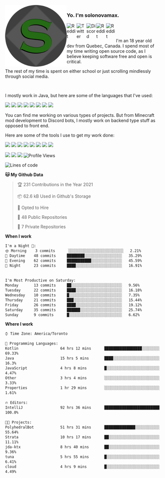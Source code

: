 <!-- dummy -->

<img align="left" alt="Avatar" width="200px" src="https://raw.githubusercontent.com/solonovamax/solonovamax/main/solonovamax-circle.png" />

### Yo. I'm solonovamax.

<a href="https://gitlab.com/solonovamax">
    <img align="left" alt="Reddit" width="32px" src="https://img.icons8.com/color/2x/gitlab.png">
</a>

<a href="https://twitter.com/solonovamax">
    <img align="left" alt="Twitter" width="32px" src="https://img.icons8.com/color/2x/twitter.png">
</a>

<a href="https://discord.gg/YFSQ4cF">
    <img align="left" alt="Discord" width="32px" src="https://img.icons8.com/color/2x/discord-logo.png">
</a>

<!-- <a href="https://twitch.tv/solonovamax">
    <img align="left" alt="Twitch" width="32px" src="https://img.icons8.com/color/2x/twitch.png">
</a> -->

<a href="https://reddit.com/u/solonovamax">
    <img align="left" alt="Reddit" width="32px" src="https://img.icons8.com/color/2x/reddit.png">
</a>

<a href="https://www.youtube.com/channel/UCTxCeyGu41WfEBT8mXpjHMA">
    <img align="left" alt="Reddit" width="32px" src="https://img.icons8.com/color/2x/youtube.png">
</a>

<!-- <a href="https://open.spotify.com/user/solonovamax">
    <img align="left" alt="Spotify" width="32px" src="https://img.icons8.com/color/2x/spotify.png">
</a> -->

<br />
<br />

I'm an 18 year old dev from Quebec, Canada.
I spend most of my time writing open source code, as I believe keeping software free and open is critical.

The rest of my time is spent on either school or just scrolling mindlessly through social media.

<br/>

I mostly work in Java, but here are some of the languages that I've used:

<code><img height="20" src="https://img.icons8.com/color/1x/java-coffee-cup-logo.png"></code>
<code><img height="20" src="https://img.icons8.com/color/1x/kotlin.png"></code>
<code><img height="20" src="https://img.icons8.com/color/1x/javascript.png"></code>
<code><img height="20" src="https://img.icons8.com/color/1x/nodejs.png"></code>
<code><img height="20" src="https://img.icons8.com/color/1x/python.png"></code>
<code><img height="20" src="https://img.icons8.com/color/1x/html-5.png"></code>
<code><img height="20" src="https://img.icons8.com/color/1x/css3.png"></code>
<code><img height="20" src="https://img.icons8.com/color/1x/graphql.png"></code>

You can find me working on various types of projects.
But from Minecraft mod development to Discord bots, I mostly work on backend type stuff as opposed to front end.

Here are some of the tools I use to get my work done:

<code><img height="20" src="https://img.icons8.com/material/1x/intellij-idea.png"></code>
<code><img height="20" src="https://img.icons8.com/color/1x/git.png"></code>
<code><img height="20" src="https://img.icons8.com/color/1x/docker.png"></code>
<code><img height="20" src="https://img.icons8.com/color/1x/linux.png"></code>
<code><img height="20" src="https://img.icons8.com/color/1x/mongodb.png"></code>
<code><img height="20" src="https://img.icons8.com/metro/1x/mysql.png"></code>
<code><img height="20" src="https://img.icons8.com/fluent/1x/console.png"></code>
<code><img height="20" src="https://img.icons8.com/color/1x/open-source.png"></code>

![](https://img.shields.io/badge/OS-Linux-informational?style=flat&logo=Arch%20Linux&logoColor=white&color=007ec6)
![](https://img.shields.io/badge/Editor-IntelliJ%20Idea-informational?style=flat&logo=IntelliJ%20Idea&logoColor=white&color=007ec6)
![](https://img.shields.io/badge/Main%20Languages-Java%20%26%20Kotlin-informational?style=flat&logo=Java&logoColor=white&color=007ec6)
![Profile Views](https://komarev.com/ghpvc/?username=solonovamax&color=blue&style=flat)








<!--START_SECTION:waka-->
![Lines of code](https://img.shields.io/badge/From%20Hello%20World%20I%27ve%20Written-26884%20lines%20of%20code-blue)

**🐱 My Github Data** 

> 🏆 231 Contributions in the Year 2021
 > 
> 📦 62.6 kB Used in Github's Storage 
 > 
> 💼 Opted to Hire
 > 
> 📜 48 Public Repositories 
 > 
> 🔑 7 Private Repositories  
 > 
**When I work** 

```text
I'm a Night 🦉: 
🌞 Morning    3 commits      ░░░░░░░░░░░░░░░░░░░░░░░░░   2.21% 
🌆 Daytime    48 commits     ████████░░░░░░░░░░░░░░░░░   35.29% 
🌃 Evening    62 commits     ███████████░░░░░░░░░░░░░░   45.59% 
🌙 Night      23 commits     ████░░░░░░░░░░░░░░░░░░░░░   16.91%


I'm Most Productive on Saturday: 
Monday       13 commits     ██░░░░░░░░░░░░░░░░░░░░░░░   9.56% 
Tuesday      22 commits     ████░░░░░░░░░░░░░░░░░░░░░   16.18% 
Wednesday    10 commits     █░░░░░░░░░░░░░░░░░░░░░░░░   7.35% 
Thursday     21 commits     ███░░░░░░░░░░░░░░░░░░░░░░   15.44% 
Friday       26 commits     ████░░░░░░░░░░░░░░░░░░░░░   19.12% 
Saturday     35 commits     ██████░░░░░░░░░░░░░░░░░░░   25.74% 
Sunday       9 commits      █░░░░░░░░░░░░░░░░░░░░░░░░   6.62%

```


**Where I work** 

```text
⌚︎ Time Zone: America/Toronto

💬 Programming Languages: 
Kotlin                   64 hrs 12 mins      █████████████████░░░░░░░░   69.33% 
Java                     15 hrs 5 mins       ████░░░░░░░░░░░░░░░░░░░░░   16.3% 
JavaScript               4 hrs 8 mins        █░░░░░░░░░░░░░░░░░░░░░░░░   4.47% 
Other                    3 hrs 4 mins        ░░░░░░░░░░░░░░░░░░░░░░░░░   3.33% 
Properties               1 hr 29 mins        ░░░░░░░░░░░░░░░░░░░░░░░░░   1.61%

🔥 Editors: 
IntelliJ                 92 hrs 36 mins      █████████████████████████   100.0%

🐱‍💻 Projects: 
PolyhedralBot            51 hrs 31 mins      ██████████████░░░░░░░░░░░   55.64% 
Strata                   10 hrs 17 mins      ██░░░░░░░░░░░░░░░░░░░░░░░   11.11% 
jda-ktx                  8 hrs 40 mins       ██░░░░░░░░░░░░░░░░░░░░░░░   9.36% 
tuna                     5 hrs 55 mins       █░░░░░░░░░░░░░░░░░░░░░░░░   6.41% 
cloud                    4 hrs 9 mins        █░░░░░░░░░░░░░░░░░░░░░░░░   4.49%

```


<!--END_SECTION:waka-->

<!--
**solonovamax/solonovamax** is a ✨ _special_ ✨ repository because its `README.md` (this file) appears on your GitHub profile.

Here are some ideas to get you started:

- 🔭 I’m currently working on ...
- 🌱 I’m currently learning ...
- 👯 I’m looking to collaborate on ...
- 🤔 I’m looking for help with ...
- 💬 Ask me about ...
- 📫 How to reach me: ...
- 😄 Pronouns: ...
- ⚡ Fun fact: ...
-->
